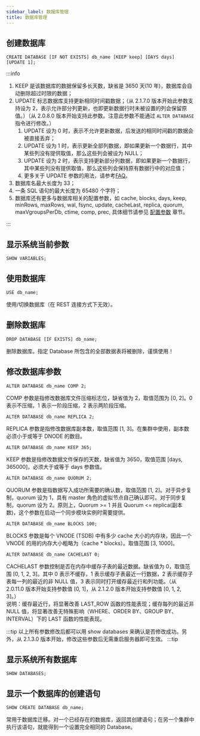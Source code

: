 ```yaml
---
sidebar_label: 数据库管理
title: 数据库管理
---
```


## 创建数据库

```
CREATE DATABASE [IF NOT EXISTS] db_name [KEEP keep] [DAYS days] [UPDATE 1];
```

:::info
1. KEEP 是该数据库的数据保留多长天数，缺省是 3650 天(10 年)，数据库会自动删除超过时限的数据；<!-- REPLACE_OPEN_TO_ENTERPRISE__KEEP_PARAM_DESCRIPTION -->
2. UPDATE 标志数据库支持更新相同时间戳数据；（从 2.1.7.0 版本开始此参数支持设为 2，表示允许部分列更新，也即更新数据行时未被设置的列会保留原值。）（从 2.0.8.0 版本开始支持此参数。注意此参数不能通过 `ALTER DATABASE` 指令进行修改。）
   1. UPDATE 设为 0 时，表示不允许更新数据，后发送的相同时间戳的数据会被直接丢弃；
   2. UPDATE 设为 1 时，表示更新全部列数据，即如果更新一个数据行，其中某些列没有提供取值，那么这些列会被设为 NULL；
   3. UPDATE 设为 2 时，表示支持更新部分列数据，即如果更新一个数据行，其中某些列没有提供取值，那么这些列会保持原有数据行中的对应值；
   4. 更多关于 UPDATE 参数的用法，请参考[FAQ](/train-fqa/faq)。
3. 数据库名最大长度为 33；
4. 一条 SQL 语句的最大长度为 65480 个字符；
5. 数据库还有更多与数据库相关的配置参数，如 cache, blocks, days, keep, minRows, maxRows, wal, fsync, update, cacheLast, replica, quorum, maxVgroupsPerDb, ctime, comp, prec, 具体细节请参见 [配置参数](/reference/config/) 章节。

:::

## 显示系统当前参数

```
SHOW VARIABLES;
```

## 使用数据库

```
USE db_name;
```

使用/切换数据库（在 REST 连接方式下无效）。

## 删除数据库

```
DROP DATABASE [IF EXISTS] db_name;
```

删除数据库。指定 Database 所包含的全部数据表将被删除，谨慎使用！

## 修改数据库参数

```
ALTER DATABASE db_name COMP 2;
```

COMP 参数是指修改数据库文件压缩标志位，缺省值为 2，取值范围为 [0, 2]。0 表示不压缩，1 表示一阶段压缩，2 表示两阶段压缩。

```
ALTER DATABASE db_name REPLICA 2;
```

REPLICA 参数是指修改数据库副本数，取值范围 [1, 3]。在集群中使用，副本数必须小于或等于 DNODE 的数目。

```
ALTER DATABASE db_name KEEP 365;
```

KEEP 参数是指修改数据文件保存的天数，缺省值为 3650，取值范围 [days, 365000]，必须大于或等于 days 参数值。

```
ALTER DATABASE db_name QUORUM 2;
```

QUORUM 参数是指数据写入成功所需要的确认数，取值范围 [1, 2]。对于异步复制，quorum 设为 1，具有 master 角色的虚拟节点自己确认即可。对于同步复制，quorum 设为 2。原则上，Quorum >= 1 并且 Quorum <= replica(副本数)，这个参数在启动一个同步模块实例时需要提供。

```
ALTER DATABASE db_name BLOCKS 100;
```

BLOCKS 参数是每个 VNODE (TSDB) 中有多少 cache 大小的内存块，因此一个 VNODE 的用的内存大小粗略为（cache \* blocks）。取值范围 [3, 1000]。

```
ALTER DATABASE db_name CACHELAST 0;
```

CACHELAST 参数控制是否在内存中缓存子表的最近数据。缺省值为 0，取值范围 [0, 1, 2, 3]。其中 0 表示不缓存，1 表示缓存子表最近一行数据，2 表示缓存子表每一列的最近的非 NULL 值，3 表示同时打开缓存最近行和列功能。（从 2.0.11.0 版本开始支持参数值 [0, 1]，从 2.1.2.0 版本开始支持参数值 [0, 1, 2, 3]。）  
说明：缓存最近行，将显著改善 LAST_ROW 函数的性能表现；缓存每列的最近非 NULL 值，将显著改善无特殊影响（WHERE、ORDER BY、GROUP BY、INTERVAL）下的 LAST 函数的性能表现。

:::tip
以上所有参数修改后都可以用 show databases 来确认是否修改成功。另外，从 2.1.3.0 版本开始，修改这些参数后无需重启服务器即可生效。
:::tip

## 显示系统所有数据库

```
SHOW DATABASES;
```

## 显示一个数据库的创建语句

```
SHOW CREATE DATABASE db_name;
```

常用于数据库迁移。对一个已经存在的数据库，返回其创建语句；在另一个集群中执行该语句，就能得到一个设置完全相同的 Database。

